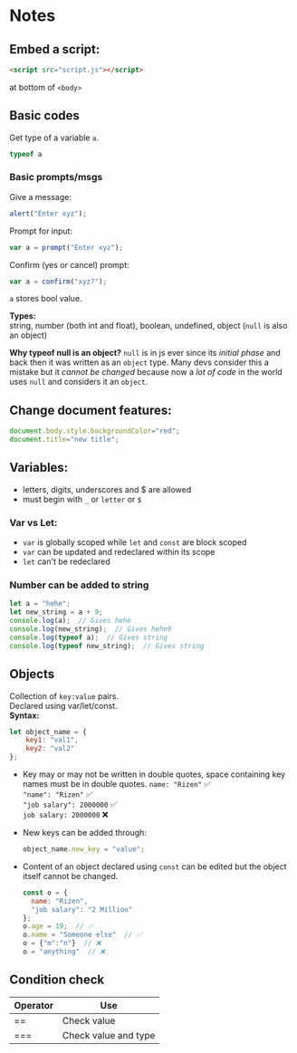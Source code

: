 # Notes

## Embed a script:
```html
<script src="script.js"></script>
```
at bottom of `<body>`

## Basic codes

Get type of a variable `a`.  
```js
typeof a
```  

### Basic prompts/msgs
Give a message:  
```js
alert("Enter xyz");
```

Prompt for input:  
```js
var a = prompt("Enter xyz");
```

Confirm (yes or cancel) prompt:  
```js
var a = confirm("xyz?");
```  
`a` stores bool value.

**Types:**  
string, number (both int and float), boolean, undefined, object (`null` is also an object)

**Why typeof null is an object?**
`null` is in js ever since its *initial phase* and back then it was written as an `object` type. Many devs consider this a mistake but it *cannot be changed* because now a *lot of code* in the world uses `null` and considers it an `object`.

## Change document features:
```js
document.body.style.backgroundColor="red";
document.title="new title";
```

## Variables:
- letters, digits, underscores and $ are allowed
- must begin with `_` or `letter` or `$`

### Var vs Let:
- `var` is globally scoped while `let` and `const` are block scoped
- `var` can be updated and redeclared within its scope
- `let` can't be redeclared

### Number can be added to string
```js
let a = "hehe";
let new_string = a + 9;
console.log(a);  // Gives hehe
console.log(new_string);  // Gives hehe9
console.log(typeof a);  // Gives string
console.log(typeof new_string);  // Gives string
```

## Objects
Collection of `key:value` pairs.  
Declared using var/let/const.  
**Syntax:**
```js
let object_name = {
    key1: "val1",
    key2: "val2"
};
```

- Key may or may not be written in double quotes, space containing key names must be in double quotes.
  `name: "Rizen"` ✅  
  `"name": "Rizen"` ✅  
  `"job salary": 2000000` ✅  
  `job salary: 2000000` ❌  
- New keys can be added through:  
  ```js
  object_name.new_key = "value";
  ```

- Content of an object declared using `const` can be edited but the object itself cannot be changed.
  ```js
  const o = {
    name: "Rizen",
    "job salary": "2 Million"
  };
  o.age = 19;  // ✅
  o.name = "Someone else"  // ✅
  o = {"m":"n"}  // ❌
  o = "anything"  // ❌
  ```

## Condition check

|Operator|Use|
|---|---|
|==|Check value|
|===|Check value and type|

